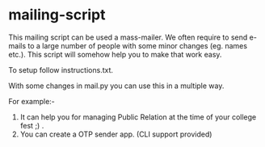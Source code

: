 # mailing-script

This mailing script can be used a mass-mailer. 
We often require to send e-mails to a large number of people with some minor changes (eg. names etc.). This script will somehow help you to make that work easy.

To setup follow instructions.txt.

With some changes in mail.py you can use this in a multiple way.

For example:- 
1. It can help you for managing Public Relation at the time of your college fest ;) .
2. You can create a OTP sender app. (CLI support provided) 
